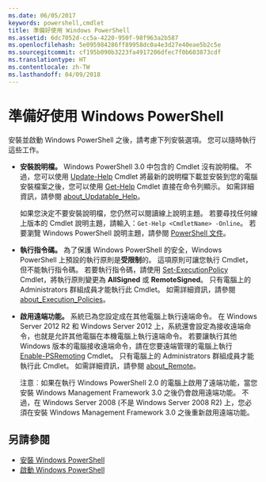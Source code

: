 ```yaml
---
ms.date: 06/05/2017
keywords: powershell,cmdlet
title: 準備好使用 Windows PowerShell
ms.assetid: 6dc7052d-cc5a-4220-950f-98f963a2b587
ms.openlocfilehash: 5e095984286ff89958dc0a4e3d27e40eae5b2c5e
ms.sourcegitcommit: cf195b090b3223fa4917206dfec7f0b603873cdf
ms.translationtype: HT
ms.contentlocale: zh-TW
ms.lasthandoff: 04/09/2018
---
```

# <a name="getting-ready-to-use-windows-powershell"></a>準備好使用 Windows PowerShell
安裝並啟動 Windows PowerShell 之後，請考慮下列安裝選項。 您可以隨時執行這些工作。

- **安裝說明檔。** Windows PowerShell 3.0 中包含的 Cmdlet 沒有說明檔。 不過，您可以使用 [Update-Help](/powershell/module/microsoft.powershell.core/update-help) Cmdlet 將最新的說明檔下載並安裝到您的電腦 安裝檔案之後，您可以使用 [Get-Help](/powershell/module/microsoft.powershell.core/get-help) Cmdlet 直接在命令列顯示。 如需詳細資訊，請參閱 [about_Updatable_Help](/powershell/module/microsoft.powershell.core/about/about_updatable_help)。

    如果您決定不要安裝說明檔，您仍然可以閱讀線上說明主題。 若要尋找任何線上版本的 Cmdlet 說明主題，請輸入：`Get-Help <CmdletName> -Online`。 若要瀏覽 Windows PowerShell 說明主題，請參閱 [PowerShell 文件](/powershell/scripting)。

- **執行指令碼。** 為了保護 Windows PowerShell 的安全，Windows PowerShell 上預設的執行原則是**受限制**的。 這項原則可讓您執行 Cmdlet，但不能執行指令碼。 若要執行指令碼，請使用 [Set-ExecutionPolicy](/powershell/module/microsoft.powershell.security/set-executionpolicy) Cmdlet，將執行原則變更為 **AllSigned** 或 **RemoteSigned**。 只有電腦上的 Administrators 群組成員才能執行此 Cmdlet。 如需詳細資訊，請參閱 [about_Execution_Policies](/powershell/module/microsoft.powershell.core/about/about_execution_policies)。

- **啟用遠端功能。** 系統已為您設定成在其他電腦上執行遠端命令。 在 Windows Server 2012 R2 和 Windows Server 2012 上，系統還會設定為接收遠端命令，也就是允許其他電腦在本機電腦上執行遠端命令。 若要讓執行其他 Windows 版本的電腦接收遠端命令，請在您要遠端管理的電腦上執行 [Enable-PSRemoting](/powershell/module/microsoft.powershell.core/enable-psremoting) Cmdlet。 只有電腦上的 Administrators 群組成員才能執行此 Cmdlet。 如需詳細資訊，請參閱 [about_Remote](/powershell/module/microsoft.powershell.core/about/about_remote)。

    注意︰如果在執行 Windows PowerShell 2.0 的電腦上啟用了遠端功能，當您安裝 Windows Management Framework 3.0 之後仍會啟用遠端功能。 不過，在 Windows Server 2008 (不是 Windows Server 2008 R2) 上，您必須在安裝 Windows Management Framework 3.0 之後重新啟用遠端功能。

## <a name="see-also"></a>另請參閱
- [安裝 Windows PowerShell](../setup/Installing-Windows-PowerShell.md)
- [啟動 Windows PowerShell](/powershell/scripting/setup/starting-windows-powershell)